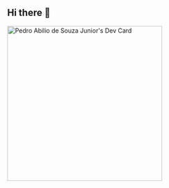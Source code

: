 ## Hi there 👋

<a href="https://app.daily.dev/pedrobnu"><img src="https://api.daily.dev/devcards/v2/1UIdo2bYHFDUisUlFixFn.png?type=default&r=4tb" width="356" alt="Pedro Abilio de Souza Junior's Dev Card"/></a>

<!--
**pedrobnu/pedrobnu** is a ✨ _special_ ✨ repository because its `README.md` (this file) appears on your GitHub profile.

Here are some ideas to get you started:

- 🔭 I’m currently working on ...
- 🌱 I’m currently learning ...
- 👯 I’m looking to collaborate on ...
- 🤔 I’m looking for help with ...
- 💬 Ask me about ...
- 📫 How to reach me: ...
- 😄 Pronouns: ...
- ⚡ Fun fact: ...
-->
